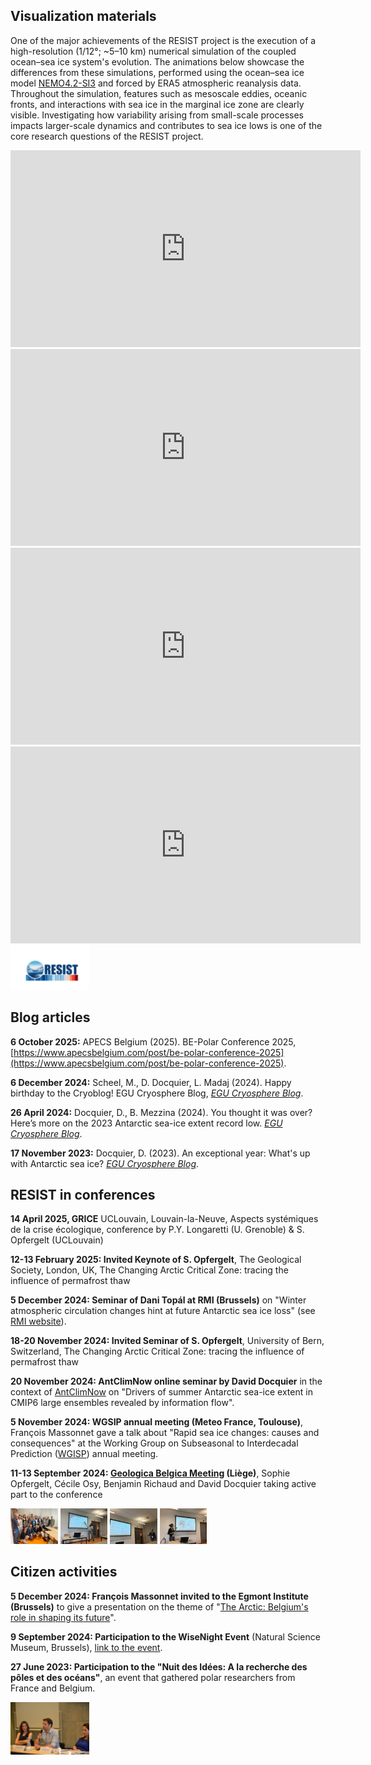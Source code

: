 ## Visualization materials

One of the major achievements of the RESIST project is the execution of a high-resolution (1/12°; ~5–10 km) numerical simulation of the coupled ocean–sea ice system's evolution. The animations below showcase the differences from these simulations, performed using the ocean–sea ice model [NEMO4.2-SI3](https://www.nemo-ocean.eu/) and forced by ERA5 atmospheric reanalysis data. Throughout the simulation, features such as mesoscale eddies, oceanic fronts, and interactions with sea ice in the marginal ice zone are clearly visible. Investigating how variability arising from small-scale processes impacts larger-scale dynamics and contributes to sea ice lows is one of the core research questions of the RESIST project.

<iframe width="560" height="315" src="https://www.youtube.com/embed/pM82Mr38n_g?si=_BVodim4dxpWaces" title="YouTube video player" frameborder="0" allow="accelerometer; autoplay; clipboard-write; encrypted-media; gyroscope; picture-in-picture; web-share" referrerpolicy="strict-origin-when-cross-origin" allowfullscreen></iframe>

<iframe width="560" height="315" src="https://www.youtube.com/embed/yoog6Oyq4Hk?si=4OLLtaAsUJodTMOy" title="YouTube video player" frameborder="0" allow="accelerometer; autoplay; clipboard-write; encrypted-media; gyroscope; picture-in-picture; web-share" referrerpolicy="strict-origin-when-cross-origin" allowfullscreen></iframe>

<iframe width="560" height="315" src="https://www.youtube.com/embed/fVR63z4kGeA?si=cBBNMLUTmtp3ENy_" title="YouTube video player" frameborder="0" allow="accelerometer; autoplay; clipboard-write; encrypted-media; gyroscope; picture-in-picture; web-share" referrerpolicy="strict-origin-when-cross-origin" allowfullscreen></iframe>

<iframe width="560" height="315" src="https://www.youtube.com/embed/KzclkrvJzSE?si=GS65l8irDoAuD2WJ" title="YouTube video player" frameborder="0" allow="accelerometer; autoplay; clipboard-write; encrypted-media; gyroscope; picture-in-picture; web-share" referrerpolicy="strict-origin-when-cross-origin" allowfullscreen></iframe>

<img src="/images/RESIST_Logo06022023_1.png" height="25%" width="25%">


## Blog articles

**6 October 2025:** APECS Belgium (2025). BE-Polar Conference 2025, [https://www.apecsbelgium.com/post/be-polar-conference-2025](https://www.apecsbelgium.com/post/be-polar-conference-2025).

**6 December 2024:** Scheel, M., D. Docquier, L. Madaj (2024). Happy birthday to the Cryoblog! EGU Cryosphere Blog, [_EGU Cryosphere Blog_](https://blogs.egu.eu/divisions/cr/2024/12/06/happy-birthday-to-the-cryoblog/).

**26 April 2024:** Docquier, D., B. Mezzina (2024). You thought it was over? Here’s more on the 2023 Antarctic sea-ice extent record low. [_EGU Cryosphere Blog_](https://blogs.egu.eu/divisions/cr/2024/04/26/you-thought-it-was-over-heres-more-on-the-2023-antarctic-sea-ice-extent-record-low/).

**17 November 2023:** Docquier, D. (2023). An exceptional year: What's up with Antarctic sea ice? [_EGU Cryosphere Blog_](https://blogs.egu.eu/divisions/cr/2023/11/17/an-exceptional-year-whats-up-with-antarctic-sea-ice/).


## RESIST in conferences
**14 April 2025, GRICE** UCLouvain, Louvain-la-Neuve, Aspects systémiques de la crise écologique, conference by P.Y. Longaretti (U. Grenoble) & S. Opfergelt (UCLouvain)

**12-13 February 2025: Invited Keynote of S. Opfergelt**, The Geological Society, London, UK, The Changing Arctic Critical Zone: tracing the influence of permafrost thaw

**5 December 2024: Seminar of Dani Topál at RMI (Brussels)** on "Winter atmospheric circulation changes hint at future Antarctic sea ice loss" (see [RMI website](https://www.meteo.be/fr/recherche/agenda-des-conferences)).

**18-20 November 2024: Invited Seminar of S. Opfergelt**, University of Bern, Switzerland, The Changing Arctic Critical Zone: tracing the influence of permafrost thaw

**20 November 2024: AntClimNow online seminar by David Docquier** in the context of [AntClimNow](https://scar.org/science/research-programmes/antclimnow) on "Drivers of summer Antarctic sea-ice extent in CMIP6 large ensembles revealed by information flow".

**5 November 2024: WGSIP annual meeting (Meteo France, Toulouse)**, François Massonnet gave a talk about "Rapid sea ice changes: causes and consequences" at the Working Group on Subseasonal to Interdecadal Prediction ([WGISP](https://www.wcrp-esmo.org/calendar/wgne39-wgsip25-annual-meetings)) annual meeting.

**11-13 September 2024: [Geologica Belgica Meeting](https://www.geologicabelgica2024.uliege.be/cms/c_18498639/en/geologica-belgica-2024?id=c_18498639) (Liège)**, Sophie Opfergelt, Cécile Osy, Benjamin Richaud and David Docquier taking active part to the conference

<img src="/images/RPAM3816.JPG" height="25%" width="15%">
<img src="/images/IMG_2090.jpg" height="25%" width="15%">
<img src="/images/IMG_2095.jpg" height="25%" width="15%">
<img src="/images/IMG_2107.jpg" height="25%" width="15%">


## Citizen activities

**5 December 2024: François Massonnet invited to the Egmont Institute (Brussels)** to give a presentation on the theme of "[The Arctic: Belgium's role in shaping its future](https://www.egmontinstitute.be/events/the-arctic-belgiums-role-in-shaping-its-future/)".

**9 September 2024: Participation to the WiseNight Event** (Natural Science Museum, Brussels), [link to the event](https://www.naturalsciences.be/fr/musee/actualites/wisenight-a-l-institut-des-sciences-naturelles-).

**27 June 2023: Participation to the "Nuit des Idées: A la recherche des pôles et des océans"**, an event that gathered polar researchers from France and Belgium.

<img src="/images/NuitDesIdees.JPG" height="25%" width="25%">

